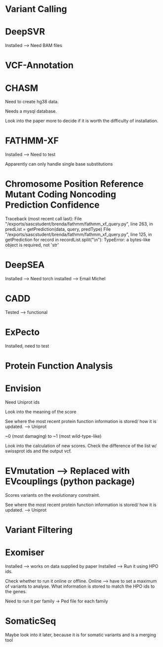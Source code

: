 Variant Calling
==
DeepSVR
====

Installed --> Need BAM files

VCF-Annotation
==
CHASM
====

Need to create hg38 data.

Needs a mysql database.

Look into the paper more to decide if it is worth the difficulty of installation.

FATHMM-XF
====
Installed --> Need to test

Apparently can only handle single base substitutions

# Chromosome    Position        Reference       Mutant  Coding  Noncoding       Prediction      Confidence
Traceback (most recent call last):
  File "/exports/sascstudent/brenda/fathmm/fathmm_xf_query.py", line 263, in <module>
    predList = getPrediction(data, query, predType)
  File "/exports/sascstudent/brenda/fathmm/fathmm_xf_query.py", line 125, in getPrediction
    for record in recordList.split("\n"):
TypeError: a bytes-like object is required, not 'str'

DeepSEA
====
Installed --> Need torch installed --> Email Michel

CADD
====

Tested --> functional

ExPecto
===
Installed, need to test

Protein Function Analysis
==

Envision
====

Need Uniprot ids

Look into the meaning of the score

See where the most recent protein function information is stored/ how it is updated. --> Uniprot

~0 (most damaging) to ~1 (most wild-type-like)

Look into the calculation of new scores.
Check the difference of the list w/ swissprot ids and the output vcf.



EVmutation --> Replaced with EVcouplings (python package)
====

Scores variants on the evolutionary constraint.

See where the most recent protein function information is stored/ how it is updated. --> Uniprot

Variant Filtering
==

Exomiser
====

Installed --> works on data supplied by paper
Installed --> Run it using HPO ids.

Check whether to run it online or offline.
Online --> have to set a maximum of variants to analyse.
What information is stored to match the HPO ids to the genes.

Need to run it per family -> Ped file for each family


SomaticSeq
====

Maybe look into it later, because it is for somatic variants and is a merging tool
